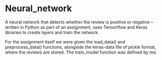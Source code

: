 # Neural_network
A neural network that detects whether the review is positive or negative – written in Python as part of an assignment, uses Tensorflow and Keras libraries to create layers and train the network.

For the assignment itself we were given the load_data() and preprocess_data() functions, alongside the keras-data file of pickle format, where the reviews are stored.
The train_model function was defined by me.
